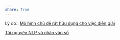 ```yaml
---
share: True
---
```

Lý do:: [Mô hình chủ đề  rất hữu dụng cho việc diễn giải](./M%C3%B4%20h%C3%ACnh%20ch%E1%BB%A7%20%C4%91%E1%BB%81%20%20r%E1%BA%A5t%20h%E1%BB%AFu%20d%E1%BB%A5ng%20cho%20vi%E1%BB%87c%20di%E1%BB%85n%20gi%E1%BA%A3i.md#)

[Tài nguyên NLP và nhân văn số](T%C3%A0i%20nguy%C3%AAn%20NLP%20v%C3%A0%20nh%C3%A2n%20v%C4%83n%20s%E1%BB%91.md#)
